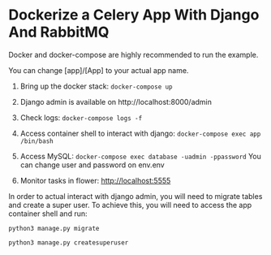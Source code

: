 # Dockerize a Celery App With Django And RabbitMQ

Docker and docker-compose are highly recommended to run the example.

You can change [app]/[App] to your actual app name.

1. Bring up the docker stack:
```docker-compose up```

2. Django admin is available on http://localhost:8000/admin

3. Check logs:
```docker-compose logs -f```

4. Access container shell to interact with django:
```docker-compose exec app /bin/bash```

5. Access MySQL:
```docker-compose exec database -uadmin -ppassword```
You can change user and password on env.env

4. Monitor tasks in flower:
[http://localhost:5555](http://localhost:5555)

In order to actual interact with django admin, you will need to migrate tables and create a super user.
To achieve this, you will need to access the app container shell and run:

```python3 manage.py migrate```

```python3 manage.py createsuperuser```
